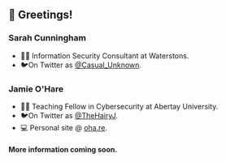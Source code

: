 ## 🐇 Greetings!
 
### Sarah Cunningham

- 👩‍💻 Information Security Consultant at Waterstons.
- 🐦On Twitter as [@Casual_Unknown](https://twitter.com/casual_unknown). 

### Jamie O'Hare

- 👨‍💻 Teaching Fellow in Cybersecurity at Abertay University.
- 🐦On Twitter as [@TheHairyJ](https://www.twitter.com/thehairyj). 
- 💻 Personal site @ [oha.re](https://oha.re).

#### More information coming soon.
